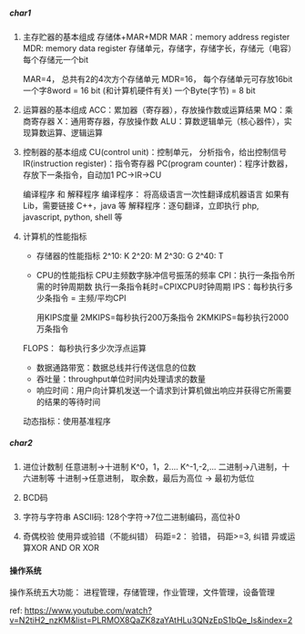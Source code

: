 ##### char1 
1. 主存贮器的基本组成
   存储体+MAR+MDR
   MAR：memory address register
   MDR: memory data register
   存储单元，存储字，存储字长，存储元（电容）每个存储元一个bit

   MAR=4， 总共有2的4次方个存储单元
   MDR=16， 每个存储单元可存放16bit
   一个字8word = 16 bit (和计算机硬件有关)
   一个Byte(字节) = 8 bit

2. 运算器的基本组成
   ACC：累加器（寄存器），存放操作数或运算结果
   MQ：乘商寄存器
   X：通用寄存器，存放操作数
   ALU：算数逻辑单元（核心器件），实现算数运算、逻辑运算

3. 控制器的基本组成
   CU(control unit)：控制单元， 分析指令，给出控制信号
   IR(instruction register)：指令寄存器
   PC(program counter)：程序计数器，存放下一条指令，自动加1
   PC->IR->CU

   编译程序 和 解释程序
   编译程序：  将高级语言一次性翻译成机器语言
       如果有Lib，需要链接
        C++，java 等
   解释程序：逐句翻译，立即执行
      php, javascript, python, shell 等
       
4. 计算机的性能指标
   - 存储器的性能指标
   2^10: K
   2^20: M
   2^30: G
   2^40: T

   - CPU的性能指标
     CPU主频数字脉冲信号振荡的频率
     CPI：执行一条指令所需的时钟周期数
     执行一条指令耗时=CPIXCPU时钟周期
     IPS：每秒执行多少条指令  = 主频/平均CPI
     
     用KIPS度量
       2MKIPS=每秒执行200万条指令
       2KMKIPS=每秒执行2000万条指令

    FLOPS： 每秒执行多少次浮点运算

    - 数据通路带宽：数据总线并行传送信息的位数
    - 吞吐量：throughput单位时间内处理请求的数量
    - 响应时间：用户向计算机发送一个请求到计算机做出响应并获得它所需要的结果的等待时间
  
    动态指标：使用基准程序

##### char2
1. 进位计数制
   任意进制->十进制 K^0，1，2.... K^-1,-2,...
   二进制->八进制，十六进制等
   十进制->任意进制， 取余数，最后为高位 -> 最初为低位
2. BCD码
3. 字符与字符串
   ASCII码: 128个字符->7位二进制编码，高位补0

4. 奇偶校验
   使用异或验错（不能纠错）
   码距=2： 验错， 码距>=3, 纠错
        异或运算XOR
        AND
        OR
        XOR
    


#### 操作系统
   操作系统五大功能： 进程管理，存储管理，作业管理，文件管理，设备管理

ref:
https://www.youtube.com/watch?v=N2tiH2_nzKM&list=PLRMOX8QaZK8zaYAtHLu3QNzEpS1bQe_Is&index=2